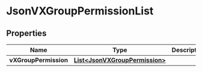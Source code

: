
# JsonVXGroupPermissionList

## Properties
Name | Type | Description | Notes
------------ | ------------- | ------------- | -------------
**vXGroupPermission** | [**List&lt;JsonVXGroupPermission&gt;**](JsonVXGroupPermission.md) |  |  [optional]



